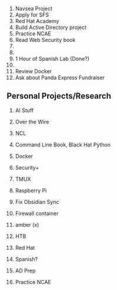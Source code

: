 1.  Navsea Project
2.  Apply for SFS
3.  Red Hat Academy
4.  Build Active Directory project
5. Practice NCAE
6.  Read Web Security book 
7.  
8.  
9.  1 Hour of Spanish Lab (Done?)
10. 
11. Review Docker
12. Ask about Panda Express Fundraiser 

## Personal Projects/Research
1.  AI Stuff
2. Over the Wire
3. NCL
4. Command Line Book, Black Hat Python
5. Docker
6. Security+ 
7. TMUX
8. Raspberry Pi
9. Fix Obsidian Sync
10. Firewall container


11. amber  (x)
12. HTB
13. Red Hat
14. Spanish?
15. AD Prep
16.  Practice NCAE


